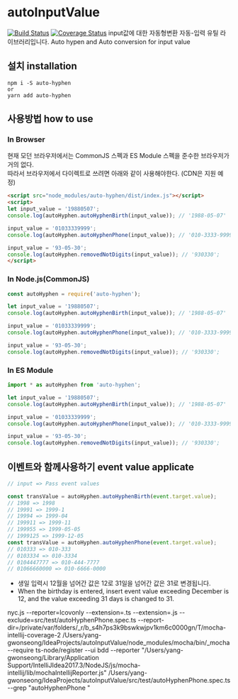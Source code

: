 # autoInputValue
[![Build Status](https://travis-ci.org/perfectacle/autoInputValue.svg?branch=ts-migration)](https://travis-ci.org/perfectacle/autoInputValue)
[![Coverage Status](https://coveralls.io/repos/github/perfectacle/autoInputValue/badge.svg?branch=ts-migration)](https://coveralls.io/github/perfectacle/autoInputValue?branch=ts-migration)
input값에 대한 자동형변환 자동-입력 유틸 라이브러리입니다.
Auto hypen and Auto conversion for input value


## 설치 installation
```
npm i -S auto-hyphen
or
yarn add auto-hyphen
```

## 사용방법 how to use

### In Browser
현재 모던 브라우저에서는 CommonJS 스펙과 ES Module 스펙을 준수한 브라우저가 거의 없다.  
따라서 브라우저에서 다이렉트로 쓰려면 아래와 같이 사용해야한다. (CDN은 지원 예정)

```html
<script src="node_modules/auto-hyphen/dist/index.js"></script>
<script>
let input_value = '19880507';
console.log(autoHyphen.autoHyphenBirth(input_value)); // '1988-05-07'

input_value = '01033339999';
console.log(autoHyphen.autoHyphenPhone(input_value)); // '010-3333-9999';

input_value = '93-05-30';
console.log(autoHyphen.removedNotDigits(input_value)); // '930330';
</script>
```

### In Node.js(CommonJS)
```js
const autoHyphen = require('auto-hyphen');

let input_value = '19880507';
console.log(autoHyphen.autoHyphenBirth(input_value)); // '1988-05-07'

input_value = '01033339999';
console.log(autoHyphen.autoHyphenPhone(input_value)); // '010-3333-9999';

input_value = '93-05-30';
console.log(autoHyphen.removedNotDigits(input_value)); // '930330';
```

### In ES Module
```js
import * as autoHyphen from 'auto-hyphen';

let input_value = '19880507';
console.log(autoHyphen.autoHyphenBirth(input_value)); // '1988-05-07'

input_value = '01033339999';
console.log(autoHyphen.autoHyphenPhone(input_value)); // '010-3333-9999';

input_value = '93-05-30';
console.log(autoHyphen.removedNotDigits(input_value)); // '930330';
```

## 이벤트와 함께사용하기 event value applicate
```js
// input => Pass event values

const transValue = autoHyphen.autoHyphenBirth(event.target.value);
// 1998 => 1998
// 19991 => 1999-1
// 19994 => 1999-04
// 199911 => 1999-11
// 199955 => 1999-05-05
// 1999125 => 1999-12-05
const transValue = autoHyphen.autoHyphenPhone(event.target.value);
// 010333 => 010-333
// 0103334 => 010-3334
// 0104447777 => 010-444-7777
// 01066660000 => 010-6666-0000
```

- 생일 입력시 12월을 넘어간 값은 12로 31일을 넘어간 값은 31로 변경됩니다.
- When the birthday is entered, insert event value exceeding December is 12, and the value exceeding 31 days is changed to 31.

nyc.js --reporter=lcovonly --extension=.ts --extension=.js --exclude=src/test/autoHyphenPhone.spec.ts --report-dir=/private/var/folders/_r/b_s4h7ps3k9bswkwjpv1km6c0000gn/T/mocha-intellij-coverage-2 /Users/yang-gwonseong/IdeaProjects/autoInputValue/node_modules/mocha/bin/_mocha --require ts-node/register --ui bdd --reporter "/Users/yang-gwonseong/Library/Application Support/IntelliJIdea2017.3/NodeJS/js/mocha-intellij/lib/mochaIntellijReporter.js" /Users/yang-gwonseong/IdeaProjects/autoInputValue/src/test/autoHyphenPhone.spec.ts --grep "autoHyphenPhone "
